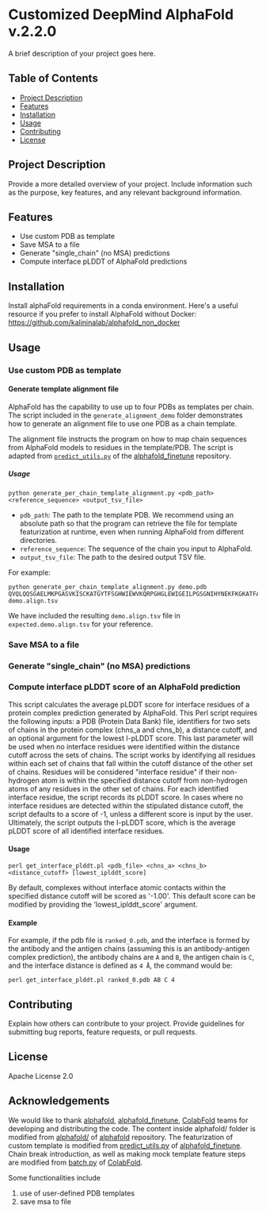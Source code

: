 # Customized DeepMind AlphaFold v.2.2.0 

A brief description of your project goes here.

## Table of Contents

- [Project Description](#project-description)
- [Features](#features)
- [Installation](#installation)
- [Usage](#usage)
- [Contributing](#contributing)
- [License](#license)

## Project Description

Provide a more detailed overview of your project. Include information such as the purpose, key features, and any relevant background information.

## Features

- Use custom PDB as template
- Save MSA to a file
- Generate "single_chain" (no MSA) predictions
- Compute interface pLDDT of AlphaFold predictions

## Installation

Install alphaFold requirements in a conda environment. Here's a useful resource if you prefer to install AlphaFold without Docker: https://github.com/kalininalab/alphafold_non_docker

## Usage

### Use custom PDB as template

#### Generate template alignment file

AlphaFold has the capability to use up to four PDBs as templates per chain. The script included in the `generate_alignment_demo` folder demonstrates how to generate an alignment file to use one PDB as a chain template.

The alignment file instructs the program on how to map chain sequences from AlphaFold models to residues in the template/PDB. The script is adapted from [`predict_utils.py`](https://github.com/phbradley/alphafold_finetune/blob/main/predict_utils.py) of the [alphafold_finetune](https://github.com/phbradley/alphafold_finetune) repository.

##### Usage

```shell
python generate_per_chain_template_alignment.py <pdb_path> <reference_sequence> <output_tsv_file>
```

- `pdb_path`: The path to the template PDB. We recommend using an absolute path so that the program can retrieve the file for template featurization at runtime, even when running AlphaFold from different directories.
- `reference_sequence`: The sequence of the chain you input to AlphaFold.
- `output_tsv_file`: The path to the desired output TSV file.

For example:

```shell
python generate_per_chain_template_alignment.py demo.pdb QVQLQQSGAELMKPGASVKISCKATGYTFSGHWIEWVKQRPGHGLEWIGEILPGSGNIHYNEKFKGKATFAADTSSNTAYMQLSSLTSEDSAVYYCARLGTTAVERDWYFDVWGAGTTVTVSL demo.align.tsv
```

We have included the resulting `demo.align.tsv` file in `expected.demo.align.tsv` for your reference.


### Save MSA to a file


### Generate "single_chain" (no MSA) predictions


### Compute interface pLDDT score of an AlphaFold prediction

This script calculates the average pLDDT score for interface residues of a protein complex prediction generated by AlphaFold. This Perl script requires the following inputs: a PDB (Protein Data Bank) file, identifiers for two sets of chains in the protein complex (chns_a and chns_b), a distance cutoff, and an optional argument for the lowest I-pLDDT score. This last parameter will be used when no interface residues were identified within the distance cutoff across the sets of chains. The script works by identifying all residues within each set of chains that fall within the cutoff distance of the other set of chains. Residues will be considered "interface residue" if their non-hydrogen atom is within the specified distance cutoff from non-hydrogen atoms of any residues in the other set of chains. For each identified interface residue, the script records its pLDDT score. In cases where no interface residues are detected within the stipulated distance cutoff, the script defaults to a score of -1, unless a different score is input by the user. Ultimately, the script outputs the I-pLDDT score, which is the average pLDDT score of all identified interface residues.

#### Usage

```
perl get_interface_plddt.pl <pdb_file> <chns_a> <chns_b> <distance_cutoff> [lowest_iplddt_score]
```

By default, complexes without interface atomic contacts within the specified distance cutoff will be scored as '-1.00'. This default score can be modified by providing the 'lowest_iplddt_score' argument.


#### Example

For example, if the pdb file is `ranked_0.pdb`, and the interface is formed by the antibody and the antigen chains (assuming this is an antibody-antigen complex prediction), the antibody chains are `A` and `B`, the antigen chain is `C`, and the interface distance is defined as `4 Å`, the command would be:

```
perl get_interface_plddt.pl ranked_0.pdb AB C 4
```

## Contributing

Explain how others can contribute to your project. Provide guidelines for submitting bug reports, feature requests, or pull requests.

## License
Apache License 2.0

## Acknowledgements

We would like to thank [alphafold](https://github.com/deepmind/alphafold/), [alphafold_finetune](https://github.com/phbradley/alphafold_finetune), [ColabFold](https://github.com/sokrypton/ColabFold) teams for developing and distributing the code. The content inside alphafold/ folder is modified from [alphafold/](https://github.com/deepmind/alphafold/releases/tag/v2.2.0) of [alphafold](https://github.com/deepmind/alphafold/) repository. The featurization of custom template is modified from [predict_utils.py](https://github.com/phbradley/alphafold_finetune/blob/main/predict_utils.py) of [alphafold_finetune](https://github.com/phbradley/alphafold_finetune). Chain break introduction, as well as making mock template feature steps are modified from [batch.py](https://github.com/sokrypton/ColabFold/blob/aa7284b56c7c6ce44e252787011a6fd8d2817f85/colabfold/batch.py) of [ColabFold](https://github.com/sokrypton/ColabFold).


Some functionalities include 
1. use of user-defined PDB templates
2. save msa to file

